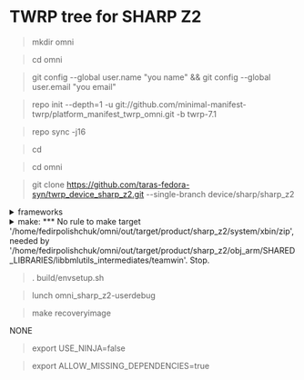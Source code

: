 # TWRP tree for SHARP Z2
>mkdir omni

>cd omni

>git config --global user.name "you name" && git config --global user.email "you email"

>repo init --depth=1 -u git://github.com/minimal-manifest-twrp/platform_manifest_twrp_omni.git -b twrp-7.1

>repo sync -j16

>cd

>cd omni

>git clone https://github.com/taras-fedora-syn/twrp_device_sharp_z2.git --single-branch device/sharp/sharp_z2
<details>  
  <summary>frameworks</summary>
  ````
  cd omni
  
  git clone https://github.com/omnirom/android_frameworks_native.git -b android-6.0
  
  git clone https://github.com/omnirom/android_frameworks_av.git -b android-6.0
  
  cp -a android_frameworks_native frameworks/native
  
  cp -a android_frameworks_av frameworks/av
  
  rm -rf android_frameworks_native
  
  rm -rf android_frameworks_av
</details>
 
<details> 
  <summary>make: *** No rule to make target '/home/fedirpolishchuk/omni/out/target/product/sharp_z2/system/xbin/zip', needed by '/home/fedirpolishchuk/omni/out/target/product/sharp_z2/obj_arm/SHARED_LIBRARIES/libbmlutils_intermediates/teamwin'.  Stop.</summary>  
  cd omni
  
  cd out/target/product/sharp_z2/system
  
  mkdir xbin
  
  cd xbin
  
  nano zip
  
  Ctrl+O
  
  Enter
  
  Ctrl+X
  
  cd
  
  cd omni
</details>
 
>. build/envsetup.sh

>lunch omni_sharp_z2-userdebug

>make recoveryimage

NONE

>export USE_NINJA=false

>export ALLOW_MISSING_DEPENDENCIES=true
